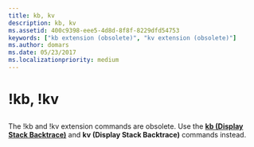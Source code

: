 ```yaml
---
title: kb, kv
description: kb, kv
ms.assetid: 400c9398-eee5-4d8d-8f8f-8229dfd54753
keywords: ["kb extension (obsolete)", "kv extension (obsolete)"]
ms.author: domars
ms.date: 05/23/2017
ms.localizationpriority: medium
---
```


# !kb, !kv


## <span id="ddk__k__dbg"></span><span id="DDK__K__DBG"></span>


The !kb and !kv extension commands are obsolete. Use the [**kb (Display Stack Backtrace)**](k--kb--kc--kd--kp--kp--kv--display-stack-backtrace-.md) and **kv (Display Stack Backtrace)** commands instead.

 

 





